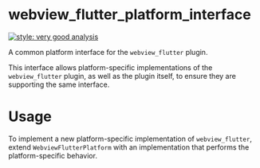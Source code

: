 # webview_flutter_platform_interface

[![style: very good analysis][very_good_analysis_badge]][very_good_analysis_link]

A common platform interface for the `webview_flutter` plugin.

This interface allows platform-specific implementations of the `webview_flutter` plugin, as well as the plugin itself, to ensure they are supporting the same interface.

# Usage

To implement a new platform-specific implementation of `webview_flutter`, extend `WebviewFlutterPlatform` with an implementation that performs the platform-specific behavior.

[very_good_analysis_badge]: https://img.shields.io/badge/style-very_good_analysis-B22C89.svg
[very_good_analysis_link]: https://pub.dev/packages/very_good_analysis